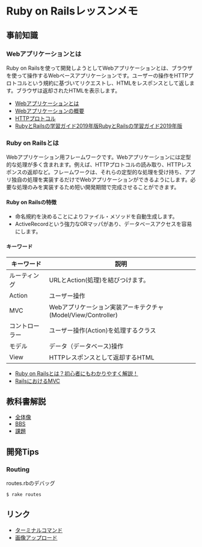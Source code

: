 # Ruby on Railsレッスンメモ
## 事前知識

### Webアプリケーションとは

Ruby on Railsを使って開発しようとしてWebアプリケーションとは、ブラウザを使って操作するWebベースアプリケーションです。ユーザーの操作をHTTPプロトコルという規約に基づいてリクエストし、HTMLをレスポンスとして返します。ブラウザは返却されたHTMLを表示します。

* [Webアプリケーションとは](https://www.sejuku.net/blog/1046)
* [Webアプリケーションの概要](http://si.comp.ae.keio.ac.jp/web_app_dev_material/simple/about_webapp/index.html)
* [HTTPプロトコル](http://si.comp.ae.keio.ac.jp/web_app_dev_material/simple/about_webapp/index.html)
* [RubyとRailsの学習ガイド2019年版](https://magazine.rubyist.net/articles/0059/0059-Ruby-Rails-Beginners-Guide.html)[RubyとRailsの学習ガイド2019年版](https://magazine.rubyist.net/articles/0059/0059-Ruby-Rails-Beginners-Guide.html)

### Ruby on Railsとは

Webアプリケーション用フレームワークです。Webアプリケーションには定型的な処理が多く含まれます。例えば、HTTPプロトコルの読み取り、HTTPレスポンスの返却など。フレームワークは、それらの定型的な処理を受け持ち、アプリ独自の処理を実装するだけでWebアプリケーションができるようにします。必要な処理のみを実装するため短い開発期間で完成させることができます。

#### Ruby on Railsの特徴

* 命名規約を決めることによりファイル・メソッドを自動生成します。
* ActiveRecordという強力なORマッパがあり、データベースアクセスを容易にします。

#### キーワード

| キーワード     | 説明                                                         |
| -------------- | ------------------------------------------------------------ |
| ルーティング   | URLとAction(処理)を結びつけます。                            |
| Action         | ユーザー操作                                                 |
| MVC            | Webアプリケーション実装アーキテクチャ(Model/View/Controller) |
| コントローラー | ユーザー操作(Action)を処理するクラス                         |
| モデル         | データ（データベース)操作                                    |
| View           | HTTPレスポンスとして返却するHTML                             |



* [Ruby on Railsとは？初心者にもわかりやすく解説！](https://blog.codecamp.jp/what_is_rails)
* [RailsにおけるMVC](https://www.javadrive.jp/rails/ini/index7.html)



## 教科書解説

* [全体像](text_outline.md)
* [BBS](bbs.md)
* [課題](kadai.md)



## 開発Tips

### Routing

routes.rbのデバッグ

```
$ rake routes
```



## リンク

* [ターミナルコマンド](terminal.md)
* [画像アップロード](upload_image.md)



